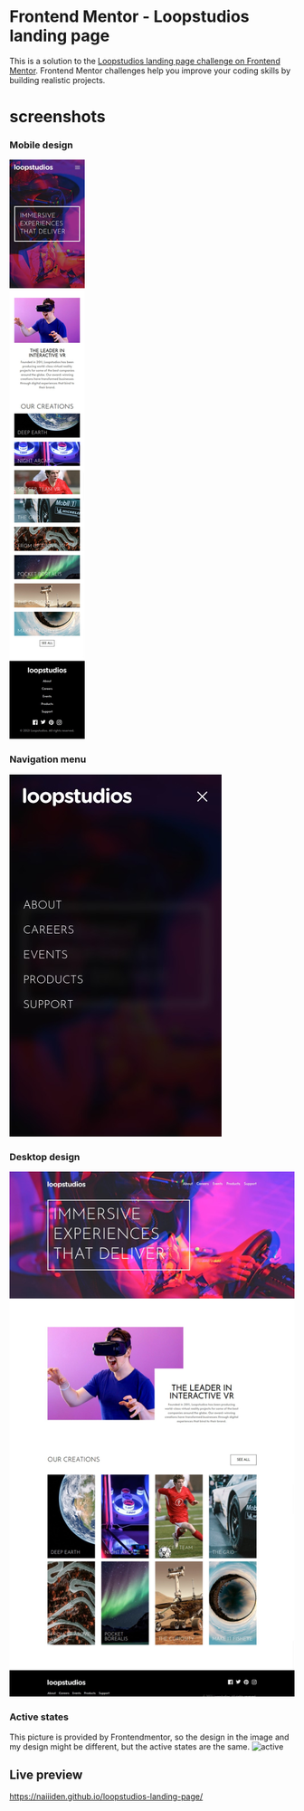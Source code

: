 # Frontend Mentor - Loopstudios landing page

This is a solution to the [Loopstudios landing page challenge on Frontend Mentor](https://www.frontendmentor.io/challenges/loopstudios-landing-page-N88J5Onjw). Frontend Mentor challenges help you improve your coding skills by building realistic projects. 

# screenshots
### Mobile design
![mobile](/design/mobile.png)
### Navigation menu
![nav](/design/navigation.png)
### Desktop design
![desktop](/design/desktop.png)
### Active states
This picture is provided by Frontendmentor, so the design in the image and my design might be different, but the active states are the same.
![active](/design/active-states.png)

## Live preview
https://naiiiden.github.io/loopstudios-landing-page/